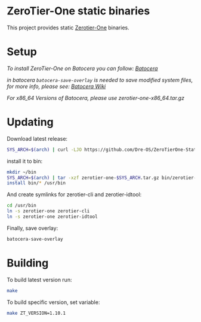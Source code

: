 # ZeroTier-One static binaries
This project provides static [Zerotier-One](https://github.com/zerotier/ZeroTierOne) binaries.

# Setup
*To install ZeroTier-One on Batocera you can follow: [Batocera](Batocera.md)*

*in batocera `batocera-save-overlay` is needed to save modified system files, for more info, please see: [Batocera Wiki](https://wiki.batocera.org/modify_the_system_while_it_s_running)*

*For x86_64 Versions of Batocera, please use zerotier-one-x86_64.tar.gz*

# Updating
Download latest release:
```sh
SYS_ARCH=$(arch) | curl -LJO https://github.com/Dre-OS/ZeroTierOne-Static-Batocera/releases/latest/download/zerotier-one-$SYS_ARCH.tar.gz
```

install it to bin:
```sh
mkdir ~/bin
SYS_ARCH=$(arch) | tar -xzf zerotier-one-$SYS_ARCH.tar.gz bin/zerotier-one -C ./bin
install bin/* /usr/bin
```

And create symlinks for zerotier-cli and zerotier-idtool:
```sh
cd /usr/bin
ln -s zerotier-one zerotier-cli
ln -s zerotier-one zerotier-idtool
```

Finally, save overlay:
```sh
batocera-save-overlay
```

# Building
To build latest version run:
```sh
make
```
To build specific version, set variable:
```sh
make ZT_VERSION=1.10.1
```
